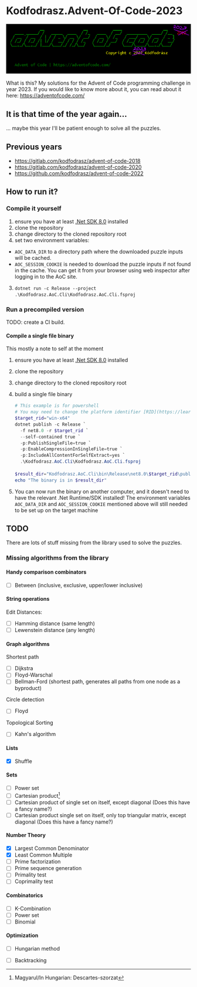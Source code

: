 # Kodfodrasz.Advent-Of-Code-2023

![Advent of code solver program logo](logo.png)

<!--
<pre>
              __                 __           ____                  __
   ____ _____/ /   _____  ____  / /_   ____  / __/  _________  ____/ /__  2023
  / __ `/ __  / | / / _ \/ __ \/ __/  / __ \/ /_   / ___/ __ \/ __  / _ ]
 / /_/ / /_/ /| |/ /  __/ / / / /_   / /_/ / __/  / /__/ /_/ / /_/ /  __/
 \__,_/\__,_/ |___/\___/_/ /_/\__/   \____/_/     \___/\____/\__,_/\___/
 
                                           Copyright c 2023 Kódfodrász

  Advent of Code | https://adventofcode.com/
</pre>
-->


What is this? My solutions for the Advent of Code programming challenge in year 2023.
If you would like to know more about it, you can read about it here: <https://adventofcode.com/>

## It is that time of the year again...

... maybe this year I'll be patient enough to solve all the puzzles.

## Previous years

- https://gitlab.com/kodfodrasz/advent-of-code-2018
- https://gitlab.com/kodfodrasz/advent-of-code-2020
- https://github.com/kodfodrasz/advent-of-code-2022

## How to run it?

### Compile it yourself

1. ensure you have at least [.Net SDK 8.0](https://dotnet.microsoft.com/en-us/download) installed
2. clone the repository
3. change directory to the cloned repository root
2. set two environment variables:
  - `AOC_DATA_DIR` to a directory path where the downloaded puzzle inputs will be cached.
  - `AOC_SESSION_COOKIE` is needed to download the puzzle inputs if not found in the cache. You can get it from your browser using web inspector after logging in to the AoC site.
3. `dotnet run -c Release --project .\Kodfodrasz.AoC.Cli\Kodfodrasz.AoC.Cli.fsproj`

### Run a precompiled version

TODO: create a CI build.

#### Compile a single file binary

This mostly a note to self at the moment

1. ensure you have at least [.Net SDK 8.0](https://dotnet.microsoft.com/en-us/download) installed
2. clone the repository
3. change directory to the cloned repository root
4. build a single file binary

    ```powershell
    # This example is for powershell
    # You may need to change the platform identifier [RID](https://learn.microsoft.com/en-us/dotnet/core/compatibility/sdk/8.0/rid-graph). 
    $target_rid="win-x64"
    dotnet publish -c Release `
      -f net8.0 -r $target_rid `
      --self-contained true `
      -p:PublishSingleFile=true `
      -p:EnableCompressionInSingleFile=true `
      -p:IncludeAllContentForSelfExtract=yes `
      .\Kodfodrasz.AoC.Cli\Kodfodrasz.AoC.Cli.fsproj

    $result_dir="Kodfodrasz.AoC.Cli\bin\Release\net8.0\$target_rid\publish\"
    echo "The binary is in $result_dir" 
    ```
5. You can now run the binary on another computer, and it doesn't need to have the relevant .Net Runtime/SDK installed!
   The environment variables `AOC_DATA_DIR` and `AOC_SESSION_COOKIE` mentioned above will still needed to be set up on the target machine

## TODO

There are lots of stuff missing from the library used to solve the puzzles.

### Missing algorithms from the library

#### Handy comparison combinators

- [ ] Between (inclusive, exclusive, upper/lower inclusive)

#### String operations

Edit Distances:

- [ ] Hamming distance (same length)
- [ ] Lewenstein distance (any length)

#### Graph algorithms

Shortest path

- [ ] Dijkstra
- [ ] Floyd-Warschal
- [ ] Bellman-Ford (shortest path, generates all paths from one node as a byproduct)

Circle detection

- [ ] Floyd

Topological Sorting

- [ ] Kahn's algorithm

#### Lists

- [x] Shuffle

#### Sets

- [ ] Power set
- [ ] Cartesian product[^1]
- [ ] Cartesian product of single set on itself, except diagonal (Does this have a fancy name?)
- [ ] Cartesian product single set on itself, only top triangular matrix, except diagonal (Does this have a fancy name?)

#### Number Theory

- [x] Largest Common Denominator
- [x] Least Common Multiple
- [ ] Prime factorization
- [ ] Prime sequence generation
- [ ] Primality test
- [ ] Coprimality test

#### Combinatorics

- [ ] K-Combination
- [ ] Power set
- [ ] Binomial

#### Optimization

- [ ] Hungarian method
- [ ] Backtracking


[^1]: Magyarul/In Hungarian: Descartes-szorzat
